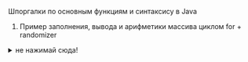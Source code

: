 Шпоргалки по основным функциям и синтаксису в Java

1. Пример заполнения, вывода и арифметики массива циклом for + randomizer






<details> 
  <summary> не нажимай сюда! </summary>
  <details> 
    <summary> ах, зачем ты так... 😅 </summary>
      <details> 
      <summary> аххх... остановись... 😳 </summary>
        <details> 
        <summary> ... это было великолепно 😳😳😳  </summary>
          <details> 
          <summary> 😘 </summary>
  
    </details>
    </details>
    </details>
    </details>
    </details>
